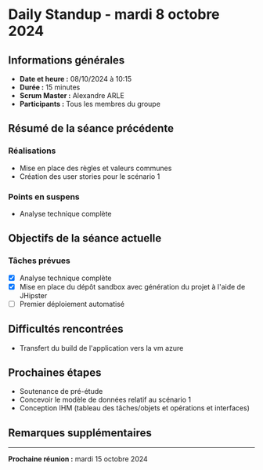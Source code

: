 # Daily Standup - mardi 8 octobre 2024

## Informations générales

- **Date et heure :** 08/10/2024 à 10:15
- **Durée :** 15 minutes
- **Scrum Master :** Alexandre ARLE
- **Participants :** Tous les membres du groupe

## Résumé de la séance précédente

### Réalisations
- Mise en place des règles et valeurs communes
- Création des user stories pour le scénario 1

### Points en suspens
- Analyse technique complète

## Objectifs de la séance actuelle

### Tâches prévues
- [x] Analyse technique complète
- [x] Mise en place du dépôt sandbox avec génération du projet à l'aide de JHipster
- [ ] Premier déploiement automatisé
 
## Difficultés rencontrées

- Transfert du build de l'application vers la vm azure 

## Prochaines étapes

- Soutenance de pré-étude
- Concevoir le modèle de données relatif au scénario 1
- Conception IHM (tableau des tâches/objets et opérations et interfaces)

## Remarques supplémentaires



---

**Prochaine réunion :** mardi 15 octobre 2024
